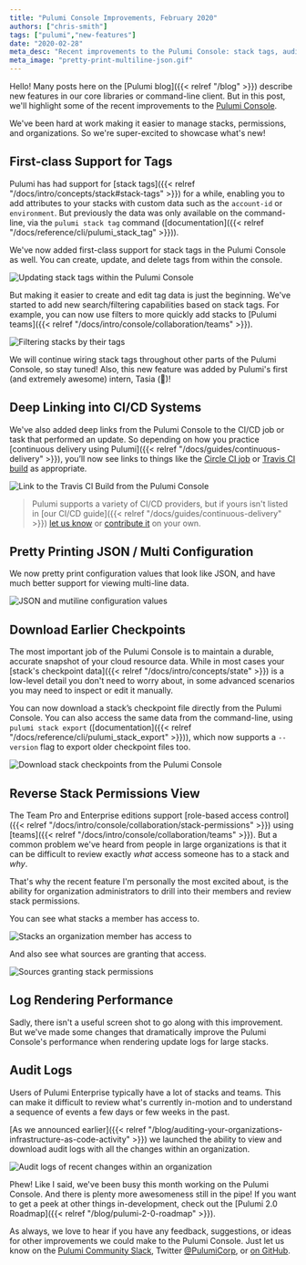 ```yaml
---
title: "Pulumi Console Improvements, February 2020"
authors: ["chris-smith"]
tags: ["pulumi","new-features"]
date: "2020-02-28"
meta_desc: "Recent improvements to the Pulumi Console: stack tags, audit logs, CI/CD integration, downloadable checkpoint files"
meta_image: "pretty-print-multiline-json.gif"
---
```


Hello! Many posts here on the [Pulumi blog]({{< relref "/blog" >}}) describe new features in our core libraries or
command-line client. But in this post, we'll highlight some of the recent improvements to the [Pulumi Console](https://app.pulumi.com).

We've been hard at work making it easier to manage stacks, permissions, and organizations. So we're super-excited to showcase
what's new!

<!--more-->

## First-class Support for Tags

Pulumi has had support for [stack tags]({{< relref "/docs/intro/concepts/stack#stack-tags" >}}) for a while, enabling
you to add attributes to your stacks with custom data such as the `account-id` or `environment`. But previously the data was
only available on the command-line, via the `pulumi stack tag` command ([documentation]({{< relref "/docs/reference/cli/pulumi_stack_tag" >}})).

We've now added first-class support for stack tags in the Pulumi Console as well. You can create, update, and delete tags from within the console.

![Updating stack tags within the Pulumi Console](./update-tags-in-console.png)

But making it easier to create and edit tag data is just the beginning. We've started to add new search/filtering capabilities
based on stack tags. For example, you can now use filters to more quickly add stacks to [Pulumi teams]({{< relref "/docs/intro/console/collaboration/teams" >}}).

![Filtering stacks by their tags](./filter-stacks-by-tag.png)

We will continue wiring stack tags throughout other parts of the Pulumi Console, so stay tuned! Also, this new feature was
added by Pulumi's first (and extremely awesome) intern, Tasia (👋)!

## Deep Linking into CI/CD Systems

We've also added deep links from the Pulumi Console to the CI/CD job or task that performed an update. So depending on
how you practice [continuous delivery using Pulumi]({{< relref "/docs/guides/continuous-delivery" >}}), you’ll now see
links to things like the [Circle CI job](http://circleci.com) or [Travis CI build](http://travis-ci.com) as appropriate.

![Link to the Travis CI Build from the Pulumi Console](./deep-linking-cicd-providers.png)

> Pulumi supports a variety of CI/CD providers, but if yours isn't listed in [our CI/CD guide]({{< relref "/docs/guides/continuous-delivery" >}})
> [let us know](https://slack.pulumi.com) or [contribute it](https://github.com/pulumi/pulumi/tree/master/pkg/util/ciutil)
> on your own.

## Pretty Printing JSON / Multi Configuration

We now pretty print configuration values that look like JSON, and have much better support for viewing multi-line data.

![JSON and mutiline configuration values](./pretty-print-multiline-json.gif)

## Download Earlier Checkpoints

The most important job of the Pulumi Console is to maintain a durable, accurate snapshot of your cloud resource data.
While in most cases your [stack's checkpoint data]({{< relref "/docs/intro/concepts/state" >}}) is a low-level detail
you don't need to worry about, in some advanced scenarios you may need to inspect or edit it manually.

You can now download a stack’s checkpoint file directly from the Pulumi Console. You can also access the
same data from the command-line, using `pulumi stack export` ([documentation]({{< relref "/docs/reference/cli/pulumi_stack_export" >}})),
which now supports a `--version` flag to export older checkpoint files too.

![Download stack checkpoints from the Pulumi Console](./download-checkpoint-file.png)

## Reverse Stack Permissions View

The Team Pro and Enterprise editions support [role-based access control]({{< relref "/docs/intro/console/collaboration/stack-permissions" >}})
using [teams]({{< relref "/docs/intro/console/collaboration/teams" >}}). But a common problem we've heard from people in large organizations
is that it can be difficult to review exactly *_what_* access someone has to a stack and *_why_*.

That's why the recent feature I'm personally the most excited about, is the ability for organization administrators to drill into their
members and review stack permissions.

You can see what stacks a member has access to.

![Stacks an organization member has access to](./list-of-accessible-stacks.png)

And also see what sources are granting that access.

![Sources granting stack permissions](./stack-access-grants.png)

## Log Rendering Performance

Sadly, there isn't a useful screen shot to go along with this improvement. But we've made some changes that dramatically
improve the Pulumi Console's performance when rendering update logs for large stacks.

## Audit Logs

Users of Pulumi Enterprise typically have a lot of stacks and teams. This can make it difficult to review what's currently in-motion
and to understand a sequence of events a few days or few weeks in the past.

[As we announced earlier]({{< relref "/blog/auditing-your-organizations-infrastructure-as-code-activity" >}}) we launched the ability to view
and download audit logs with all the changes within an organization.

![Audit logs of recent changes within an organization](./audit-logs.png)

Phew! Like I said, we've been busy this month working on the Pulumi Console. And there is plenty more awesomeness still in the pipe!
If you want to get a peek at other things in-development, check out the [Pulumi 2.0 Roadmap]({{< relref "/blog/pulumi-2-0-roadmap" >}}).

As always, we love to hear if you have any feedback, suggestions, or ideas for other improvements we could make to the
Pulumi Console. Just let us know on the [Pulumi Community Slack](https://slack.pulumi.com), Twitter [@PulumiCorp](https://twitter.com/pulumicorp),
or [on GitHub](https://github.com/pulumi/pulumi).
